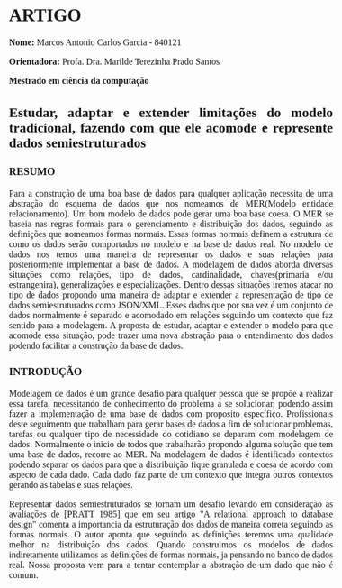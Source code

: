 
<style>
body {
    font-family: "Times New Roman", Times, serif;
    font-size: 16px;
    text-align: justify;
}
</style>

# ARTIGO

<b>Nome:</b> Marcos Antonio Carlos Garcia - 840121

<b>Orientadora:</b> Profa. Dra. Marilde Terezinha Prado Santos

<b>Mestrado em ciência da computação</b>

## Estudar, adaptar e extender limitações do modelo tradicional, fazendo com que ele acomode e represente dados semiestruturados

### RESUMO

Para a construção de uma boa base de dados para qualquer aplicação necessita de uma abstração do esquema de dados que nos nomeamos de MER(Modelo entidade relacionamento). Um bom modelo de dados pode gerar uma boa base coesa. O MER se baseia nas regras formais para o gerenciamento e distribuição dos dados, seguindo as definições que nomeamos formas normais. Essas formas normais definem a estrutura de como os dados serão comportados no modelo e na base de dados real. No modelo de dados nos temos uma maneira de representar os dados e suas relações para posteriormente implementar a base de dados. A modelagem de dados aborda diversas situações como relações, tipo de dados, cardinalidade, chaves(primaria e/ou estrangenira), generalizações e especializações. Dentro dessas situações iremos atacar no tipo de dados propondo uma maneira de adaptar e extender a representação de tipo de dados semiestruturados como JSON/XML. Esses dados que por sua vez é um conjunto de dados normalmente é separado e acomodado em relações seguindo um contexto que faz sentido para a modelagem. A proposta de estudar, adaptar e extender o modelo para que acomode essa situação, pode trazer uma nova abstração para o entendimento dos dados podendo facilitar a construção da base de dados.

### INTRODUÇÃO

Modelagem de dados é um grande desafio para qualquer pessoa que se propõe a realizar essa tarefa, necessitando de conhecimento do problema a se solucionar, podendo assim fazer a implementação de uma base de dados com proposito específico. Profissionais deste seguimento que trabalham para gerar bases de dados a fim de solucionar problemas, tarefas ou qualquer tipo de necessidade do cotidiano se deparam com modelagem de dados. Normalmente o inicio de todos que trabalharão propondo alguma solução que tem uma base de dados, recorre ao MER. Na modelagem de dados é identificado contextos podendo separar os dados para que a distribuição fique granulada e coesa de acordo com aspecto de cada dado. Cada dado faz parte de um contexto que integra outros contextos gerando as tabelas e suas relações.

Representar dados semiestruturados se tornam um desafio levando em consideração as avaliações de [PRATT 1985] que em seu artigo "A relational approach to database design" comenta a importancia da estruturação dos dados de maneira correta seguindo as formas normais. O autor aponta que seguindo as definições teremos uma qualidade melhor na distribuição dos dados.
Quando construimos os modelos de dados indiretamente utilizamos as definições de formas normais, ja pensando no banco de dados real. Nossa proposta vem para a tentar contemplar a abstração de um dado que não é comum.